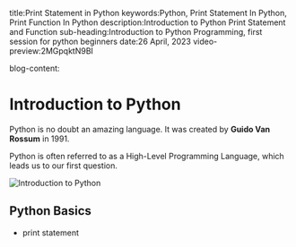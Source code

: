 title:Print Statement in Python
keywords:Python, Print Statement In Python, Print Function In Python
description:Introduction to Python Print Statement and Function
sub-heading:Introduction to Python Programming, first session for python beginners
date:26 April, 2023
video-preview:2MGpqktN9BI

blog-content:
# Introduction to Python
Python is no doubt an amazing language. It was created by **Guido Van Rossum** in 1991.

Python is often referred to as a High-Level Programming Language, which leads us to our first question.

![Introduction to Python](https://github.com/hemansnation/Data-Science-ML-Full-Stack/blob/master/images/components.png)

## Python Basics

- print statement
